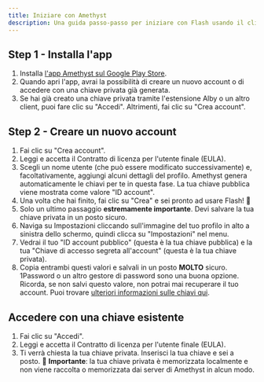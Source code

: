 ```yaml
---
title: Iniziare con Amethyst
description: Una guida passo-passo per iniziare con Flash usando il client Amethyst per Android.
---
```


## Step 1 - Installa l'app

1. Installa [l'app Amethyst sul Google Play Store](https://play.google.com/store/apps/details?id=com.vitorpamplona.amethyst).
1. Quando apri l'app, avrai la possibilità di creare un nuovo account o di accedere con una chiave privata già generata.
1. Se hai già creato una chiave privata tramite l'estensione Alby o un altro client, puoi fare clic su "Accedi". Altrimenti, fai clic su "Crea account".

## Step 2 - Creare un nuovo account

1. Fai clic su "Crea account".
1. Leggi e accetta il Contratto di licenza per l'utente finale (EULA).
1. Scegli un nome utente (che può essere modificato successivamente) e, facoltativamente, aggiungi alcuni dettagli del profilo. Amethyst genera automaticamente le chiavi per te in questa fase. La tua chiave pubblica viene mostrata come valore "ID account".
1. Una volta che hai finito, fai clic su "Crea" e sei pronto ad usare Flash! 🤙
1. Solo un ultimo passaggio **estremamente importante**. Devi salvare la tua chiave privata in un posto sicuro.
1. Naviga su Impostazioni cliccando sull'immagine del tuo profilo in alto a sinistra dello schermo, quindi clicca su "Impostazioni" nel menu.
1. Vedrai il tuo "ID account pubblico" (questa è la tua chiave pubblica) e la tua "Chiave di accesso segreta all'account" (questa è la tua chiave privata).
1. Copia entrambi questi valori e salvali in un posto **MOLTO** sicuro. 1Password o un altro gestore di password sono una buona opzione. Ricorda, se non salvi questo valore, non potrai mai recuperare il tuo account. Puoi trovare [ulteriori informazioni sulle chiavi qui](/it/get-started#compendere-chiavi).

## Accedere con una chiave esistente

1. Fai clic su "Accedi".
1. Leggi e accetta il Contratto di licenza per l'utente finale (EULA).
1. Ti verrà chiesta la tua chiave privata. Inserisci la tua chiave e sei a posto. 🤙 **Importante**: la tua chiave privata è memorizzata localmente e non viene raccolta o memorizzata dai server di Amethyst in alcun modo.
